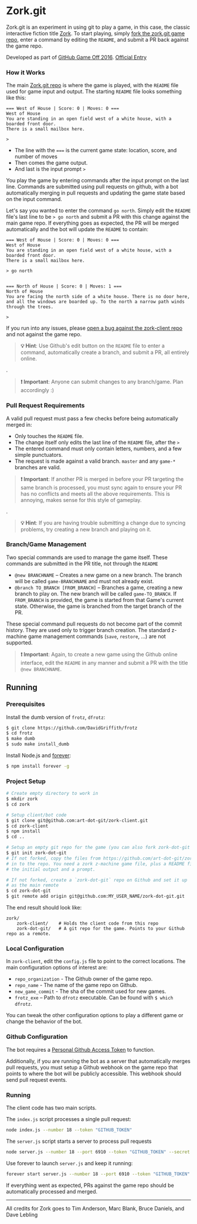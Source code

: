# Zork.git

Zork.git is an experiment in using git to play a game, in this case, the classic interactive fiction title [Zork]. To start playing, simply [fork the zork.git game repo][game], enter a command by editing the `README`, and submit a PR back against the game repo.

Developed as part of [GitHub Game Off 2016](https://github.com/github/game-off-2016). [Official Entry](https://github.com/mattbierner/game-off-2016)


### How it Works
The main [Zork.git repo][game] is where the game is played, with the `README` file used for game input and output. The starting `README` file looks something like this:

```
=== West of House | Score: 0 | Moves: 0 ===
West of House
You are standing in an open field west of a white house, with a boarded front door.
There is a small mailbox here.

> 
```

* The line with the `===` is the current game state: location, score, and number of moves
* Then comes the game output.
* And last is the input prompt `> `

You play the game by entering commands after the input prompt on the last line. Commands are submitted using pull requests on github, with a bot automatically merging in pull requests and updating the game state based on the input command.

Let's say you wanted to enter the command `go north`. Simply edit the `README` file's last line to be `> go north` and submit a PR with this change against the main game repo. If everything goes as expected, the PR will be merged automatically and the bot will update the `README` to contain:

```
=== West of House | Score: 0 | Moves: 0 ===
West of House
You are standing in an open field west of a white house, with a boarded front door.
There is a small mailbox here.

> go north


=== North of House | Score: 0 | Moves: 1 ===
North of House
You are facing the north side of a white house. There is no door here, and all the windows are boarded up. To the north a narrow path winds through the trees. 

> 
```

If you run into any issues, please [open a bug against the zork-client repo][issues] and not against the game repo.


> **💡 Hint**: Use Github's edit button on the `README` file to enter a command, automatically create a branch, and submit a PR, all entirely online.

.

> **❗ Important**: Anyone can submit changes to any branch/game. Plan accordingly :)

### Pull Request Requirements
A valid pull request must pass a few checks before being automatically merged in:

* Only touches the `README` file.
* The change itself only edits the last line of the `README` file, after the `> `
* The entered command must only contain letters, numbers, and a few simple punctuators.
* The request is made against a valid branch. `master` and any `game-*` branches are valid.

> **❗ Important**: If another PR is merged in before your PR targeting the same branch is processed, you must sync again to ensure your PR has no conflicts and meets all the above requirements. This is annoying, makes sense for this style of gameplay.

.

> **💡 Hint**: If you are having trouble submitting a change due to syncing problems, try creating a new branch and playing on it.


### Branch/Game Management
Two special commands are used to manage the game itself. These commands are submitted in the PR title, not through the `README`

* `@new BRANCHNAME` – Creates a new game on a new branch. The branch will be called `game-BRANCHNAME` and must not already exist.
* `@branch TO_BRANCH [FROM_BRANCH]` – Branches a game, creating a new branch to play on. The new branch will be called `game-TO_BRANCH`. If `FROM_BRANCH` is provided, the game is started from that Game's current state. Otherwise, the game is branched from the target branch of the PR.

These special command pull requests do not become part of the commit history. They are used only to trigger branch creation. The standard z-machine game management commands (`save`, `restore`, ...) are not supported.

> **❗ Important**: Again, to create a new game using the Github online interface, edit the `README` in any manner and submit a PR with the title `@new BRANCHNAME`.


## Running

### Prerequisites
Install the dumb version of `frotz`, `dfrotz`:

```bash
$ git clone https://github.com/DavidGriffith/frotz
$ cd frotz
$ make dumb
$ sudo make install_dumb
```

Install Node.js and [forever](https://github.com/foreverjs/forever):

```bash
$ npm install forever -g
````

### Project Setup
```bash
# Create empty directory to work in
$ mkdir zork 
$ cd zork

# Setup client/bot code
$ git clone git@github.com:art-dot-git/zork-client.git
$ cd zork-client
$ npm install
$ cd ..

# Setup an empty git repo for the game (you can also fork zork-dot-git if you want)
$ git init zork-dot-git
# If not forked, copy the files from https://github.com/art-dot-git/zork-dot-git/tree/4876beaba2c96cc5967b5025444db9a66268d947
# in to the repo. You need a zork z-machine game file, plus a README file with
# the initial output and a prompt.

# If not forked, create a `zork-dot-git` repo on Github and set it up
# as the main remote
$ cd zork-dot-git
$ git remote add origin git@github.com:MY_USER_NAME/zork-dot-git.git
```

The end result should look like:

```
zork/
    zork-client/    # Holds the client code from this repo
    zork-dot-git/   # A git repo for the game. Points to your Github repo as a remote. 
```

### Local Configuration
In `zork-client`, edit the `config.js` file to point to the correct locations. The main configuration options of interest are:

* `repo_organization` - The Github owner of the game repo.
* `repo_name` - The name of the game repo on Github.
* `new_game_commit` - The sha of the commit used for new games.
* `frotz_exe` – Path to `dfrotz` executable. Can be found with `$ which dfrotz`.

You can tweak the other configuration options to play a different game or change the behavior of the bot. 


### Github Configuration
The bot requires a [Personal Github Access Token](https://github.com/blog/1509-personal-api-tokens) to function.

Additionally, if you are running the bot as a server that automatically merges pull requests, you must setup a Github webhook on the game repo that points to where the bot will be publicly accessible. This webhook should send pull request events. 


### Running
The client code has two main scripts. 

The `index.js` script processes a single pull request:

```bash
node index.js --number 18 --token "GITHUB_TOKEN"
```

The `server.js` script starts a server to process pull requests

```bash
node server.js --number 18 --port 6910 --token "GITHUB_TOKEN" --secret "WEBHOOK_SECRET"
```

Use forever to launch `server.js` and keep it running:

```bash
forever start server.js --number 18 --port 6910 --token "GITHUB_TOKEN" --secret "WEBHOOK_SECRET"
```

If everything went as expected, PRs against the game repo should be automatically processed and merged. 




----

All credits for Zork goes to Tim Anderson, Marc Blank, Bruce Daniels, and Dave Lebling

[zork]: https://en.wikipedia.org/wiki/Zork
[game]: https://github.com/art-dot-git/zork-git
[issues]: https://github.com/art-dot-git/zork-client/issues
